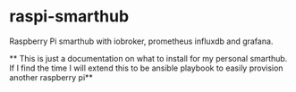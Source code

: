 # raspi-smarthub
Raspberry Pi smarthub with iobroker, prometheus influxdb and grafana.

** This is just a documentation on what to install for my personal smarthub. If I find the time I will extend this to be ansible playbook to easily provision another raspberry pi**
